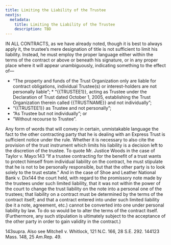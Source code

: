 ```yaml
---
title: Limiting the Liability of the Trustee
nextjs:
  metadata:
    title: Limiting the Liability of the Trustee
    description: TBD
---
```


IN ALL CONTRACTS, as we have already noted, though it is best to always apply it, the trustee’s mere designation of title is not sufficient to limit his liability. Instead, he must employ the proper language either within the terms of the contract or above or beneath his signature, or in any proper place where it will appear unambiguously, indicating something to the effect of— 
* “The property and funds of the Trust Organization only are liable for contract obligations, individual Trustee(s) or interest-holders are not personally liable”; * “{{TRUSTEE1}}, acting as Trustee under the Declaration of Trust dated October 1, 2005, establishing the Trust Organization therein called {{TRUSTNAME}} and not individually”; 
* “{{TRUSTEE1}} as Trustee and not personally”; 
* “As Trustee but not individually”; or 
* “Without recourse to Trustee”. 

Any form of words that will convey in certain, unmistakable language the fact to the other contracting party that he is dealing with an Express Trust is sufficient notice under the rule. Whether it is necessary to also cite the provision of the trust instrument which limits his liability is a decision left to the discretion of the trustee. To quote Mr. Justice Woods in the case of Taylor v. Mayo:143 “If a trustee contracting for the benefit of a trust wants to protect himself from individual liability on the contract, he must stipulate that he is not to be personally responsible, but that the other party is to look solely to the trust estate.” And in the case of Shoe and Leather National Bank v. Dix144 the court held, with regard to the promissory note made by the trustees under such limited liability, that it was not within the power of the court to change the trust liability on the note into a personal one of the trustees; that liability on a contract must be determined by the terms of the contract itself; and that a contract entered into under such limited liability (be it a note, agreement, etc.) cannot be converted into one under personal liability by law. To do so would be to alter the terms of the contract itself. (Furthermore, any such stipulation is ultimately subject to the acceptance of the other party in order to gain validity in the contract.) 

143supra. Also see Mitchell v. Whitlock, 121 N.C. 166, 28 S.E. 292.
144123 Mass. 148, 25 Am.Rep. 49. 